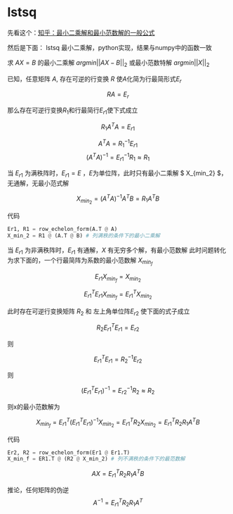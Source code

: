 # lstsq

先看这个：[知乎：最小二乘解和最小范数解的一般公式](https://zhuanlan.zhihu.com/p/503664717)

然后是下面：
lstsq 最小二乘解，python实现，结果与numpy中的函数一致

求 $AX=B$ 的最小二乘解 $argmin||AX-B||_2$ 或最小范数特解 $argmin||X||_2$

已知，任意矩阵 $A$, 存在可逆的行变换 $R$ 使$A$化简为行最简形式$E_r$

$$
RA=E_r
$$

那么存在可逆行变换$R_1$和行最简行$E_{r1}$使下式成立

$$
R_1A^TA = E_{r1}
$$

$$
A^TA = R_1^{-1}E_{r1}
$$
$$
(A^TA)^{-1} = E_{r1}^{-1}R_1 \approx  R_1
$$

当 $E_{r1}$ 为满秩阵时，$E_{r1}=E$ ，$E$为单位阵，此时只有最小二乘解 $ X_{min_2} $，无通解，无最小范式解

$$
X_{min_2} = (A^TA)^{-1}A^TB= R_1A^TB
$$

代码

```python
Er1, R1 = row_echelon_form(A.T @ A)
X_min_2 = R1 @ (A.T @ B) # 列满秩的条件下的最小二乘解
```

当 $E_{r1}$ 为非满秩阵时，$E_{r1}$ 有通解，$X$ 有无穷多个解，有最小范数解
此时问题转化为求下面的，一个行最简阵为系数的最小范数解 $X_{min_f}$

$$
E_{r1}X_{min_f} = X_{min_2}
$$

$$
E_{r1}^TE_{r1}X_{min_f} = E_{r1}^TX_{min_2}
$$

此时存在可逆行变换矩阵 $R_2$ 和 左上角单位阵$E_{r2}$ 使下面的式子成立

$$
R_2E_{r1}^TE_{r1}=E_{r2}
$$

则

$$
E_{r1}^TE_{r1}=R_2^{-1}E_{r2}
$$

则

$$
(E_{r1}^TE_{r1})^{-1}=E_{r2}^{-1}R_2 \approx R_2
$$

则x的最小范数解为

$$
X_{min_f} = E_{r1}^T(E_{r1}^TE_{r1})^{-1}X_{min_2} = E_{r1}^TR_2X_{min_2} = E_{r1}^TR_2R_1A^TB
$$

代码

```python
Er2, R2 = row_echelon_form(Er1 @ Er1.T)
X_min_f = ER1.T @ (R2 @ X_min_2) # 列不满秩的条件下的最范数解
```

$$
AX = E_{r1}^TR_2R_1A^TB
$$

推论，任何矩阵的伪逆
$$
A^{-1} = E_{r1}^TR_2R_1A^T
$$

